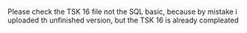 Please check the TSK 16 file not the SQL basic, because by mistake i uploaded th unfinished version, but the TSK 16 is already compleated

